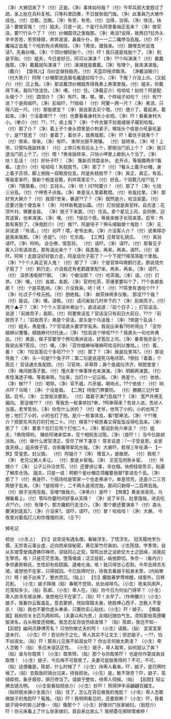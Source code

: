 <!-- { "loadSidebar": true } -->
（净）大舅回来了？（付）正是。（净）事体如何哉？（付）今早兵部大堂题过了疏，圣上批在兵科复核。只等科里回奏，不日就有衙门哉。（净）此事眞乃大舅作成也。（付）岂敢，岂敢。（净）有劳，有劳。（付）当得，当得。（净）快活，快活！要做官哉！（付）姐夫，只是一说，个星行头阿曾备端正厾来？（净）做官没，要??行头个了？（付）纱帽圆领之类哉那。（净）弗消?说得，故两日?拉外头辛辛苦苦，劳劳碌碌，奔奔波波，鼻鼻仆仆，我一一二二纔停当厾哉。（付）吓！纔端正厾哉？个哈到有点弗相信。（净）?弗信，跟我来。（付）跟哩去听说鬼话?。先看纱帽。（净）个顶纱帽轻胎个。（付）吓！我只道是贱胎个了。（净）到是亨胎。（付）姐夫，今日是好日，阿可以演演？（净）??个叫演演？（付）戴戴哉那。（净）戴戴就叫演演？（付）演演就是戴戴。（净）有理个，我来演演哉。（戴介）
【耍孩儿】乌纱定做轻胎亮。（付）天蓝印绶须飘荡。
（净戴没眼介）（付大笑介）阿呀！纱帽那说连眉毛纔遏拉哈个介。（净）下哉？介没上点。（又起介）（付）忒上哉。（净）那说戴顶纱帽就弄得我弗上弗落里哉。（付）姐夫，你戴得下来，我叫?住没住。（净）噢。（付）住。（净戴正介）哈哈哈！如何？阿是配头做个？（付）圆领介？（净）有吓。哪，哪，哪，个样缎子如何？（付）有??说？个是局缎吓。（净）彭缎吓，??局缎！（付）阿要一两一尺？（净）弗消，只得八钱一尺。（付）那能便宜？（净）我自家去买个喂。（付）便介了。着起来，着起来。（净）个没着哩??？（付）也要看看身材大小长短。（净）吓！看看身材大小。（嗽介）（付）??，??，痰上哉？（净）个件衣裳不拉裁缝做子魇到哈哉。（付）那了介？（净）着上子个身头颈里是介刺紧子，喉咙头个痰是介吼篓吼篓个，是??意思？（付）姜着了，着伏子，就弗哉那。（净）吓！着伏子就弗个？（付）带来，带来。（净）有吓。
束带光银不用镶。
（付）跋转来。（净）呸！上带，只管叫我跋转来！（付）上带只有背后头上个，那倒当门前上个？（净）我只道当门前上个了。（付）喂！?弗肯跋转来，只怕小呷里上歇别人个当了。（净）呔！乱话！（付）好补子吓！（净）
簇新员领盘金补。
走开点，等我踱两步?看看。（走介）（付）哈哈哈！失枝脱节。（净）那了？（付）?看头上戴子纱帽，身上着子员领，脚上倒拖一双鞋皮拉厾，阿是失枝脱节？（净）眞正，眞正。有厾，等我拿来吓。簇新个粉底皂靴，利祥斋里买个。（付）好厾，个双靴几哈??厾？（净）?猜猜看。（付）五钱头。（净）呸！问?阿要介！（付）那了？（净）七钱三分厾。（付）个呷贵子点哉。（净）单差没人里着靴喂。（付）有我拉里。（净）那好劳大舅介？（付）我搭?至亲，番道??了？（净）旣然是介，权当奚童。（付）还要讨我个便宜来！（净）
时样新靴底似霜。（付）打扮就是眞官样。自古道：花须叶衬，佛要金装。
（净）脱子下来罢。（付）住厾。拿个星见上司，会同僚，迎宾送客，也来演演。（净）噢。（付）?坐拉个搭，等我来做子长班来禀。启爷：外面有客到了。（净鬼脸介）（付）做??，阿是哑子？伸头缩脑做个鬼脸！（净）无非说道：『有请。』（付）兆吓！喂，老爷出来。（净）介没客人介？（付）说弗得亦是我来哉那。（净）亦是?。（付）忙杀哉。
【三煞】见尊官礼貌庄。
（付）寅翁请吓。（净）阿哟。
会仝僚，情意将。
（付）请吓。（净）请吓。（付）那看见子客人只有请进去，那有请出来个？（净）我差哉，再来，再来。请吓。（付）请吓。阿呀！走路没好好能介走，阿是烧欠子筋了？一个下爬??得荡荡能个里哉。（净）?个个人眞正冐入鬼！（付）那了？（净）个是官体叫做鹤行走，那说烧欠子筋了？（付）鹤行走，介没我还有老鹳踱里配?来。再来，再来。（净）请吓。（付）
深恭浅喏频??颡。
（净）个歇没那？（付）吃茶哉。（净）请。（付）打恭。（净）噢。（付）各郞，各郞。（净）官府吃茶，茶锺里要叫个了，??个各郞各郞？（付）个是茶匙响。（净）介没我来。呸！呸！（付）??茶里有渣哈个??？（净）吐忒子个桂元核。（付）想绝哉。（净）
献茶抹椅多仪敬。
那没??个哉？（付）扳谈。（净）噢。请敎。（付）请问寅翁几时命下的？（净）前故而子。（付）两个▲子？（净）?个个人官话听弗出个，直话说道：『前个日子；』打官话没，说道：『前故而子』哉耶。（付）阿要笑话厾？官话没只有前日大前日，??个『前故而子？』『前故而子』弗是个官话，直头是个乌话哉！（净）?倒是个乱话！（付）姐夫，弗是搂，?个官话直头要学学厾来。我说出来看?阿听得出？『亚你娘麻以雏雏，细娘麻付付托迷。』（净）?拉厾说个哆哈??个？我直头一句也听弗出。（付）弗是，做子官要学个两句满洲说话，好答应上司。（净）番青我亦会个，我说出来?答应。（付）噢。（净）『亚你娘麻唂喙麻阿哇没利以雏哈。』（付）着，着！（净）?拉厾答应个多哈??个？（付）那了？（净）我是拉里骂?。（付）那说骂我？（净）头一句是?个兔子吓；第二句是说道死乌龟坯耶。?倒拉『着着』个答应！
官话通文各配腔。（付）习官体，非草莽；眞个是威仪济济，相貌堂堂！
（净）难间脱落子罢。（付）慢点拿个审事体也来演演。（净）明朝再演罢。（付）素性演透子哩。等我来喝，?出来，当打介一记云板。（净）弗差个。（付）依依。（净）做??？（付）喝导。（净）官不威，爪牙威，喝响点，??个依依！（付）响点吓？乌喝！（净）个没是哉。
【二煞】待衙门弊要防。
（付）掤掤三记升堂鼓。启爷。（净）
立堂规法要彰。
（付）踏着子演门厾哉??？（净）
宽严并用无偏向。
那没做??？（付）等我吿一桩事体拉?审，?阿审得来？吿状人进。吿状人当面。老爷吿状。（净）你吿什么状的？（付）老爷，他骂了小的，小的也骂了他；他打了小的，小的也打了他。是介一桩事体厾，看?那审法。（净）个??难介？把那先骂先打的打他二十。（付）倏答?个柳思春又得饭饭没得吃厾来。（净）那了？（净）要拿个后打后骂个打他二十。（净）那说到有介审法？（付）姐夫，?弗晓得哟。
赚些阿堵来偿本，觅个相知去过赃。（净）〔是吓！〕当今仕路胡涂账。（付）做什么居官清正，受尽了林下凄凉！
常言说道：『一子受皇恩，全家食天禄。』姐夫做子官，合家纔带挈风光哉。（净）大舅吓，若得三年任满--
【一煞】受皇恩，封父娘。
（付）阿姐介？（净）
赠宜人，是敝房。
（付）我呢？（净）
老兄公舅人多让。
（付）那是乡宦哉。（净）
见官见府称乡宦。
（付）外甥介？（净）
公子公孙洽世芳。（付）还要讲公事，寻白镪。快把桂衙吿示，贴遍了解库仓场。
姐夫，只是一说：明朝个星纱帽员领纔要我替?拿进去个厾。（净）那了？（付）弗是吓，个搭场哈是管家一个也走弗进个。单差领凭，还差介二三百两银子厾来。（净）?是晓得个，二千两头是用完哉，那间只剩得一二百两厾哉。（付）银子没用完哉，官哩?做哉介。（净笑介）是吓！
【煞尾】黄金渐渐完，乌帽看看上。（付）管叫你霎时间好事从天降！
（净）说了半日，肚里饿哉，进去吃点??介。（付）有理个。那方纔鹤行走法介。（净）那个歇还要演来？（付）直头要演到底厾?。（净）介没来?。请吓，请吓。（付）冒！哈哈哈！（净）大舅。
今夜里对着孤灯儿和你慢慢的讲。（仝下）
 
狮吼记
 
梳妆
（小生上）
【引】谈空说有遇名僧，看破浮生，了悟浮生。
冠天履地学为儒，无奈青云事业虚，近向西来探秘密，黄花翠竹尽眞如。小生陈慥，字季常。自从东坡雪堂偶遇佛印禅师，谬结同心之契，常聆出世之谈欲仗大士之因缘，消我前生孼债。咳！只是茫茫苦海，堕落堪虞；泛泛慈航，皈依颇切。争奈--（看内介）争奈妻房柳氏，生性却有些跷蹊，遽难化诲。咳！我只得甘心忍耐。今早去拜苏东坡，谁想他不在家，只得就回。今已辰牌时分，待我去看娘子起身未曾。（内贴嗽介）呀！娘子出来了，整衣而见。（贴上）
【引】朦胧春梦莺啼醒，绿窻外，日移花影。
（小生）娘子拜揖（贴）春眠不觉晓，处处闻啼鸟。（小生）夜来风雨声，花落知多少。（贴）陈郞。（小生）卑人在。（贴）你今日为何出门得早？（小生）卑人欲寻东坡谈禅，谁想他已不在家了。（贴）吓！太早了。（作伸腰介）（小生）娘子，我看你云鬓虽乱，意态更妍，恍如宿酲太眞，绝胜捧心西子，怎敎人不爱杀！（贴）我也不要你虚头奉承，只要你实心贴伏。（小生）吓！娘子。
【懒画眉】我和你关关匹鸟两和鸣。〔夫妻以和为贵，〕夫唱妇随协气生。须知那伯鸾德曜振贤名，白头相爱还相敬。我怎忍反目徒伤结发情？
（贴）陈郞，我岂不知--
【前腔】幽闲贞静博芳名？
只怕你做丈夫的呵！（小生）请敎。（贴）
宜室宜家道未行。
（小生）吓！若论刑于之化，卑人其实不让文王；但恐娘子，--??，怕不如淑女。（贴）吓！那些儿见我不如淑女吓？
你出言何故太欺凌？
（小生）卑人怎敢？（贴）
多应未谙区区性。
（小生）娘子，卑人取笑，如何就认了眞？（贴）谁与你取笑！（小生）取笑呀。（贴）那个与你取笑吓！
也是你作耍成眞自取憎！
（小生）娘子，今后再不可取笑了。夫妻可是取笑得的？不可，不可。（贴）这便纔是。陈郞，什么时候了？（小生）待卑人看来。吓，娘子，是巳牌时候了。（贴）去取我的镜台过来，待我梳妆。（小生）是，敢不效劳？吓，娘子，鸾镜犀梳，象牙眉掠，俱已停当了。请娘子整妆，待卑人伺候。（贴）
【前腔】轻尘拂去镜光明。
（小生偷看贴梳妆介）（小生）妙吓！
照得伊丰采翩翩百媚生。
（贴将抿水弹小生面介）（贴）住了，怎么在背后做我的鬼脸？（小生）卑人怎敢做娘子的鬼脸吓？寃哉。（贴）吓！我明明看见的，还要抵赖？（小生）吓，我看娘子镜中的影儿好像--（贴）像那个？（小生）好像对门张家媳妇。（贴怒介）吓！你元来看上了什么张家媳妇，竟自来比我么？
我把菱花掷碎恨难伸！

